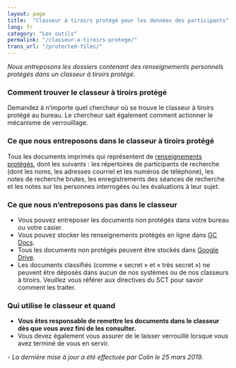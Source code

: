 ```yaml
---
layout: page
title:  "Classeur à tiroirs protégé pour les données des participants"
lang: fr
category: "Les outils"
permalink: "/classeur-a-tiroirs-protege/"
trans_url: "/protected-files/"
---
```


*Nous entreposons les dossiers contenant des renseignements personnels protégés dans un classeur à tiroirs protégé.*

### Comment trouver le classeur à tiroirs protégé
Demandez à n’importe quel chercheur où se trouve le classeur à tiroirs protégé au bureau. Le chercheur sait également comment actionner le mécanisme de verrouillage.

### Ce que nous entreposons dans le classeur à tiroirs protégé
Tous les documents imprimés qui représentent de [renseignements protégés]({{site.baseurl}}/protection-des-renseignements-personnels), dont les suivants : les répertoires de participants de recherche (dont les noms, les adresses courriel et les numéros de téléphone), les notes de recherche brutes, les enregistrements des séances de recherche et les notes sur les personnes interrogées ou les évaluations à leur sujet.

### Ce que nous n’entreposons pas dans le classeur
- Vous pouvez entreposer les documents non protégés dans votre bureau ou votre casier.
- Vous pouvez stocker les renseignements protégés en ligne dans [GC Docs]({{site.baseurl}}/gc-docs-fr).
- Tous les documents non protégés peuvent être stockés dans [Google Drive]({{site.baseurl}}/google-drive-fr).
- Les documents classifiés (comme « secret » et « très secret ») ne peuvent être déposés dans aucun de nos systèmes ou de nos classeurs à tiroirs. Veuillez vous référer aux directives du SCT pour savoir comment les traiter.

### Qui utilise le classeur et quand
- **Vous êtes responsable de remettre les documents dans le classeur dès que vous avez fini de les consulter.**
- Vous devez également vous assurer de le laisser verrouillé lorsque vous avez terminé de vous en servir.

_- La dernière mise à jour a été effectuée par Colin le 25 mars 2019._
